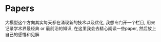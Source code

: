 # Papers

大模型这个方向其实每天都在涌现新的技术以及优化, 我想专门开一个栏目, 用来记录学术界最经典 or 最前沿的知识, 在这里我会去精心阅读一些paper, 然后放上自己的感悟和见解
